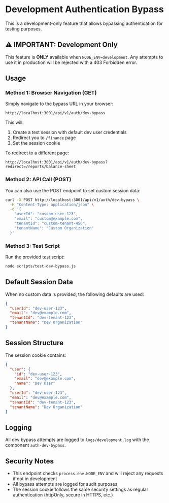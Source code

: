 # Development Authentication Bypass

This is a development-only feature that allows bypassing authentication for testing purposes.

## ⚠️ IMPORTANT: Development Only

This feature is **ONLY** available when `NODE_ENV=development`. Any attempts to use it in production will be rejected with a 403 Forbidden error.

## Usage

### Method 1: Browser Navigation (GET)

Simply navigate to the bypass URL in your browser:

```
http://localhost:3001/api/v1/auth/dev-bypass
```

This will:
1. Create a test session with default dev user credentials
2. Redirect you to `/finance` page
3. Set the session cookie

To redirect to a different page:
```
http://localhost:3001/api/v1/auth/dev-bypass?redirect=/reports/balance-sheet
```

### Method 2: API Call (POST)

You can also use the POST endpoint to set custom session data:

```bash
curl -X POST http://localhost:3001/api/v1/auth/dev-bypass \
  -H "Content-Type: application/json" \
  -d '{
    "userId": "custom-user-123",
    "email": "custom@example.com",
    "tenantId": "custom-tenant-456",
    "tenantName": "Custom Organization"
  }'
```

### Method 3: Test Script

Run the provided test script:

```bash
node scripts/test-dev-bypass.js
```

## Default Session Data

When no custom data is provided, the following defaults are used:

```json
{
  "userId": "dev-user-123",
  "email": "dev@example.com",
  "tenantId": "dev-tenant-123",
  "tenantName": "Dev Organization"
}
```

## Session Structure

The session cookie contains:

```json
{
  "user": {
    "id": "dev-user-123",
    "email": "dev@example.com",
    "name": "Dev User"
  },
  "userId": "dev-user-123",
  "email": "dev@example.com",
  "tenantId": "dev-tenant-123",
  "tenantName": "Dev Organization"
}
```

## Logging

All dev bypass attempts are logged to `logs/development.log` with the component `auth-dev-bypass`.

## Security Notes

- This endpoint checks `process.env.NODE_ENV` and will reject any requests if not in development
- All bypass attempts are logged for audit purposes
- The session cookie follows the same security settings as regular authentication (httpOnly, secure in HTTPS, etc.)